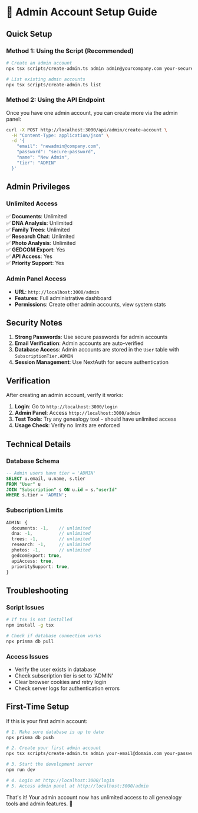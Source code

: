 # 👑 Admin Account Setup Guide

## Quick Setup

### Method 1: Using the Script (Recommended)

```bash
# Create an admin account
npx tsx scripts/create-admin.ts admin admin@yourcompany.com your-secure-password "Admin Name"

# List existing admin accounts
npx tsx scripts/create-admin.ts list
```

### Method 2: Using the API Endpoint
Once you have one admin account, you can create more via the admin panel:

```bash
curl -X POST http://localhost:3000/api/admin/create-account \
  -H "Content-Type: application/json" \
  -d '{
    "email": "newadmin@company.com",
    "password": "secure-password",
    "name": "New Admin",
    "tier": "ADMIN"
  }'
```

## Admin Privileges

### Unlimited Access
✅ **Documents**: Unlimited  
✅ **DNA Analysis**: Unlimited  
✅ **Family Trees**: Unlimited  
✅ **Research Chat**: Unlimited  
✅ **Photo Analysis**: Unlimited  
✅ **GEDCOM Export**: Yes  
✅ **API Access**: Yes  
✅ **Priority Support**: Yes  

### Admin Panel Access
- **URL**: `http://localhost:3000/admin`
- **Features**: Full administrative dashboard
- **Permissions**: Create other admin accounts, view system stats

## Security Notes

1. **Strong Passwords**: Use secure passwords for admin accounts
2. **Email Verification**: Admin accounts are auto-verified
3. **Database Access**: Admin accounts are stored in the `User` table with `SubscriptionTier.ADMIN`
4. **Session Management**: Use NextAuth for secure authentication

## Verification

After creating an admin account, verify it works:

1. **Login**: Go to `http://localhost:3000/login`
2. **Admin Panel**: Access `http://localhost:3000/admin`  
3. **Test Tools**: Try any genealogy tool - should have unlimited access
4. **Usage Check**: Verify no limits are enforced

## Technical Details

### Database Schema
```sql
-- Admin users have tier = 'ADMIN'
SELECT u.email, u.name, s.tier 
FROM "User" u 
JOIN "Subscription" s ON u.id = s."userId" 
WHERE s.tier = 'ADMIN';
```

### Subscription Limits
```typescript
ADMIN: {
  documents: -1,    // unlimited
  dna: -1,          // unlimited  
  trees: -1,        // unlimited
  research: -1,     // unlimited
  photos: -1,       // unlimited
  gedcomExport: true,
  apiAccess: true,
  prioritySupport: true,
}
```

## Troubleshooting

### Script Issues
```bash
# If tsx is not installed
npm install -g tsx

# Check if database connection works
npx prisma db pull
```

### Access Issues
- Verify the user exists in database
- Check subscription tier is set to 'ADMIN'
- Clear browser cookies and retry login
- Check server logs for authentication errors

## First-Time Setup

If this is your first admin account:

```bash
# 1. Make sure database is up to date
npx prisma db push

# 2. Create your first admin account
npx tsx scripts/create-admin.ts admin your-email@domain.com your-password "Your Name"

# 3. Start the development server
npm run dev

# 4. Login at http://localhost:3000/login
# 5. Access admin panel at http://localhost:3000/admin
```

That's it! Your admin account now has unlimited access to all genealogy tools and admin features. 🎉